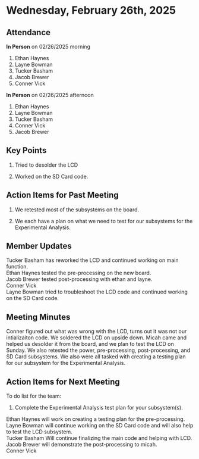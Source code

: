 # Wednesday, February 26th, 2025

## Attendance
**In Person** on 02/26/2025 morning
1. Ethan Haynes
2. Layne Bowman
3. Tucker Basham
4. Jacob Brewer
5. Conner Vick

**In Person** on 02/26/2025 afternoon
1. Ethan Haynes
2. Layne Bowman
3. Tucker Basham
4. Conner Vick
5. Jacob Brewer

## Key Points
1. Tried to desolder the LCD

2. Worked on the SD Card code.


## Action Items for Past Meeting
1. We retested most of the subsystems on the board.

2. We each have a plan on what we need to test for our subsystems for the Experimental Analysis.

## Member Updates

Tucker Basham has reworked the LCD and continued working on main function.  
Ethan Haynes tested the pre-processing on the new board.  
Jacob Brewer tested post-processing with ethan and layne.    
Conner Vick  
Layne Bowman tried to troubleshoot the LCD code and continued working on the SD Card code.

## Meeting Minutes
Conner figured out what was wrong with the LCD, turns out it was not our intializaiton code. We soldered the LCD on upside down. Micah came and helped us desolder it from the board, and we plan to test the LCD on Sunday. We also retested the power, pre-processing, post-processing, and SD Card subsystems. We also were all tasked with creating a testing plan for our subsystem for the Experimental Analysis.

## Action Items for Next Meeting
To do list for the team:  
1. Complete the Experimental Analysis test plan for your subsystem(s).

Ethan Haynes will work on creating a testing plan for the pre-processing.  
Layne Bowman will continue working on the SD Card code and will also help to test the LCD subsystem.  
Tucker Basham Will continue finalizing the main code and helping with LCD.  
Jacob Brewer  will demonstrate the post-processing to micah.  
Conner Vick  


